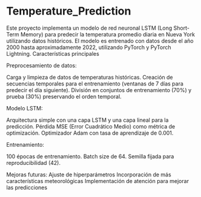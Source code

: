 # Temperature_Prediction
Este proyecto implementa un modelo de red neuronal LSTM (Long Short-Term Memory) para predecir la temperatura promedio diaria en Nueva York utilizando datos históricos.
El modelo es entrenado con datos desde el año 2000 hasta aproximadamente 2022, utilizando PyTorch y PyTorch Lightning.
Características principales

Preprocesamiento de datos:

Carga y limpieza de datos de temperaturas históricas.
Creación de secuencias temporales para el entrenamiento (ventanas de 7 días para predecir el día siguiente).
División en conjuntos de entrenamiento (70%) y prueba (30%) preservando el orden temporal.

Modelo LSTM:

Arquitectura simple con una capa LSTM y una capa lineal para la predicción.
Pérdida MSE (Error Cuadrático Medio) como métrica de optimización.
Optimizador Adam con tasa de aprendizaje de 0.001.

Entrenamiento:

100 épocas de entrenamiento.
Batch size de 64.
Semilla fijada para reproducibilidad (42).


Mejoras futuras:
Ajuste de hiperparámetros
Incorporación de más características meteorológicas
Implementación de atención para mejorar las predicciones
